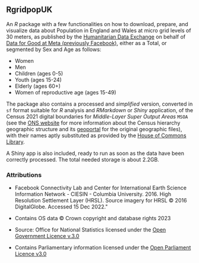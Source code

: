 ## RgridpopUK

An $R$ package with a few functionalities on how to download, prepare, and visualize data about Population in England and Wales at micro grid levels of 30 meters, as published by the [Humanitarian Data Exchange](https://data.humdata.org/) on behalf of [Data for Good at Meta (previously Facebook)](https://data.humdata.org/organization/74ad0574-923d-430b-8d52-ad80256c4461), either as a Total, or segmented by Sex and Age as follows:
- Women 
- Men 
- Children (ages 0-5)
- Youth (ages 15-24)
- Elderly (ages 60+)
- Women of reproductive age (ages 15-49)

The package also contains a processed and *simplified* version, converted in `sf` format suitable for $R$ analysis and *RMarkdown*  or *Shiny* application, of the Census 2021 digital boundaries for *Middle-Layer Super Output Areas* `MSOA` (see the [ONS website](https://www.ons.gov.uk/methodology/geography/ukgeographies/censusgeographies/census2021geographies) for more information about the Census hierarchy geographic structure and its [geoportal](https://geoportal.statistics.gov.uk/search?collection=Dataset&sort=name&tags=all(BDY_MSOA%2CDEC_2021)) for the original geographic files), with their names aptly substituted as provided by the [House of Commons Library](https://houseofcommonslibrary.github.io/msoanames/).

A Shiny app is also included, ready to run as soon as the data have been correctly processed. The total needed storage is about 2.2GB.


### Attributions

 - Facebook Connectivity Lab and Center for International Earth Science Information Network - CIESIN - Columbia University. 2016. High Resolution Settlement Layer (HRSL). Source imagery for HRSL © 2016 DigitalGlobe. Accessed 15 Dec 2022."

 - Contains OS data © Crown copyright and database rights 2023 
 
 - Source: Office for National Statistics licensed under the [Open Government Licence v.3.0](http://www.nationalarchives.gov.uk/doc/open-government-licence/version/3/)

 - Contains Parliamentary information licensed under the [Open Parliament Licence v3.0](https://www.parliament.uk/site-information/copyright/open-parliament-licence/)
